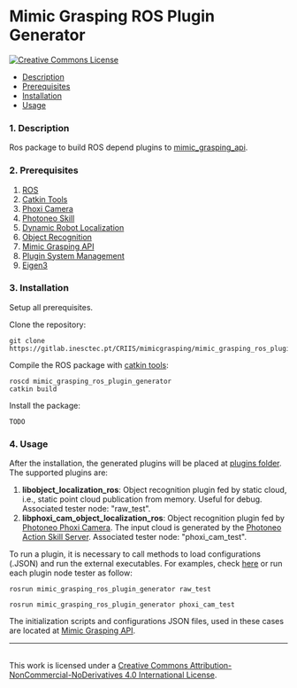 # Mimic Grasping ROS Plugin Generator
<a rel="license" href="http://creativecommons.org/licenses/by-nc-nd/4.0/"><img alt="Creative Commons License" style="border-width:0" src="https://i.creativecommons.org/l/by-nc-nd/4.0/88x31.png" />

* [Description](#Description)
* [Prerequisites](#Prerequisites)
* [Installation](#Installation)
* [Usage](#Usage)


### <a name="Description"></a>1. Description

Ros package to build ROS depend plugins to [mimic_grasping_api](https://gitlab.inesctec.pt/CRIIS/mimicgrasping/mimic_grasping_api).

### <a name="Prerequisites"></a>2. Prerequisites

1. [ROS](http://wiki.ros.org/ROS/Installation)
2. [Catkin Tools](https://catkin-tools.readthedocs.io/en/latest/installing.html)
3. [Phoxi Camera](https://github.com/carlosmccosta/phoxi_camera)
4. [Photoneo Skill](https://gitlab.inesctec.pt/pmrebelo/photoneo_skill)
5. [Dynamic Robot Localization](https://github.com/carlosmccosta/dynamic_robot_localization)
6. [Object Recognition](https://github.com/carlosmccosta/object_recognition)
7. [Mimic Grasping API](https://gitlab.inesctec.pt/CRIIS/mimicgrasping/mimic_grasping_api)
8. [Plugin System Management](https://gitlab.inesctec.pt/CRIIS/mimicgrasping/plugin_system_management)
9. [Eigen3](https://eigen.tuxfamily.org/dox/)

### <a name="Installation"></a>3. Installation

Setup all prerequisites.

Clone the repository:
```
git clone https://gitlab.inesctec.pt/CRIIS/mimicgrasping/mimic_grasping_ros_plugin_generator
```
Compile the ROS package with [catkin tools](https://catkin-tools.readthedocs.io/en/latest/installing.html):

```
roscd mimic_grasping_ros_plugin_generator
catkin build
```

Install the package:
```
TODO
```
### <a name="Usage"></a>4. Usage

After the installation, the generated plugins will be placed at [plugins folder](./plugins). The supported plugins are:

1. **libobject_localization_ros**: Object recognition plugin fed by static cloud, i.e., static point cloud publication from memory. Useful for debug. Associated tester node: "raw_test".
2. **libphoxi_cam_object_localization_ros**: Object recognition plugin fed by [Photoneo Phoxi Camera](https://github.com/carlosmccosta/phoxi_camera). The input cloud is generated by the [Photoneo Action Skill Server](https://gitlab.inesctec.pt/pmrebelo/photoneo_skill). Associated tester node: "phoxi_cam_test".

To run a plugin, it is necessary to call methods to load configurations (.JSON) and run the external executables. For examples, check [here](./src/examples) or run each plugin node tester as follow:

```
rosrun mimic_grasping_ros_plugin_generator raw_test
```

```
rosrun mimic_grasping_ros_plugin_generator phoxi_cam_test
```


The initialization scripts and configurations JSON files, used in these cases are located at [Mimic Grasping API](https://gitlab.inesctec.pt/CRIIS/mimicgrasping/mimic_grasping_api).


-----------------------------------------------------------------------------------------------------------------
<br />This work is licensed under a <a rel="license" href="http://creativecommons.org/licenses/by-nc-nd/4.0/">Creative Commons Attribution-NonCommercial-NoDerivatives 4.0 International License</a>.

